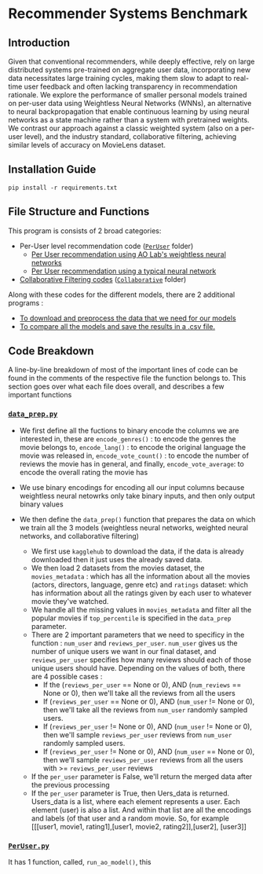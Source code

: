 # Recommender Systems Benchmark

## Introduction

Given that conventional recommenders, while deeply effective, rely on large distributed systems pre-trained on aggregate user data, incorporating new data necessitates large training cycles, 
making them slow to adapt to real-time user feedback and often lacking transparency in recommendation rationale. We
explore the performance of smaller personal models trained on per-user data using Weightless Neural
Networks (WNNs), an alternative to neural backpropagation that enable continuous learning by using
neural networks as a state machine rather than a system with pretrained weights. We contrast our
approach against a classic weighted system (also on a per-user level), and the industry standard,
collaborative filtering, achieving similar levels of accuracy on MovieLens dataset. 

## Installation Guide

`pip install -r requirements.txt`

## File Structure and Functions

This program is consists of 2 broad categories:
 - Per-User level recommendation code ([`PerUser`](https://github.com/saatweek/recommender_systems_benchmark/tree/main/PerUser) folder)
   - [Per User recommendation using AO Lab's weightless neural networks](https://github.com/saatweek/recommender_systems_benchmark/blob/main/PerUser/perUser.py)
   - [Per User recommendation using a typical neural network](https://github.com/saatweek/recommender_systems_benchmark/blob/main/PerUser/perUser_pytorch.py)
 - [Collaborative Filtering codes](https://github.com/saatweek/recommender_systems_benchmark/blob/main/Collaborative/torch_colab.py) ([`Collaborative`](https://github.com/saatweek/recommender_systems_benchmark/tree/main/Collaborative) folder)

Along with these codes for the different models, there are 2 additional programs : 
-  [To download and preprocess the data that we need for our models](https://github.com/saatweek/recommender_systems_benchmark/blob/main/data_prep.py)
-  [To compare all the models and save the results in a .csv file.](https://github.com/saatweek/recommender_systems_benchmark/blob/main/compare_all.py)

## Code Breakdown
A line-by-line breakdown of most of the important lines of code can be found in the comments of the respective file the function belongs to. This section
goes over what each file does overall, and describes a few important functions

### [`data_prep.py`](https://github.com/saatweek/recommender_systems_benchmark/blob/main/data_prep.py)

- We first define all the fuctions to binary encode the columns we are interested in, these are `encode_genres()` : to encode the genres the movie belongs to,
`encode_lang()` : to encode the original language the movie was released in, `encode_vote_count()` : to encode the number of reviews the movie
has in general, and finally, `encode_vote_average`: to encode the overall rating the movie has

- We use binary encodings for encoding all our input columns because weightless neural netowrks only take binary inputs, and then only output binary values
- We then define the `data_prep()` function that prepares the data on which we train all the 3 models (weightless neural networks, weighted neural networks, and collaborative filtering)
  - We first use `kagglehub` to download the data, if the data is already downloaded then it just uses the already saved data.
  - We then load 2 datasets from the movies dataset, the `movies_metadata` : which has all the information about all the movies (actors, directors, language, genre etc) and `ratings` dataset: which has information about all the ratings given by each user to whatever movie they've watched.
  - We handle all the missing values in `movies_metadata` and filter all the popular movies if `top_percentile` is specified in the `data_prep` parameter.
  - There are 2 important parameters that we need to specificy in the function : `num_user` and `reviews_per_user`. `num_user` gives us the number of unique users we want in our final dataset, and `reviews_per_user` specifies how many reviews should each of those unique users should have. Depending on the values of both, there are 4 possible cases :
    - If the (`reviews_per_user` == None or 0), AND (`num_reviews` == None or 0), then we'll take all the reviews from all the users
    - If (`reviews_per_user` == None or 0), AND (`num_user` != None or 0), then we'll take all the reviews from `num_user` randomly sampled users. 
    - If (`reviews_per_user` != None or 0), AND (`num_user` != None or 0), then we'll sample `reviews_per_user` reviews from `num_user` randomly sampled users. 
    - If (`reviews_per_user` != None or 0), AND (`num_user` == None or 0), then we'll sample `reviews_per_user` reviews from all the users with >= `reviews_per_user` reviews
  - If the `per_user` parameter is False, we'll return the merged data after the previous processing
  - If the `per_user` parameter is True, then Uers_data is returned. Users_data is a list, where each element represents a user. Each element (user) is also a list. And within that list are all the encodings and labels (of that user and a random movie. So, for example [[[user1, movie1, rating1],[user1, movie2, rating2]],[user2], [user3]]

### [`PerUser.py`](https://github.com/saatweek/recommender_systems_benchmark/blob/main/PerUser/perUser.py)
It has 1 function, called, `run_ao_model()`, this 




   
